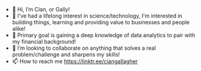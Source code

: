 - 👋 Hi, I’m Cian, or Gally!
- 👀 I've had a lifelong interest in science/technology, I'm interested in building things, learning and providing value to businesses and people alike! 
- 🌱 Primary goal is gaining a deep knowledge of data analytics to pair with my financial background!
- 💞️ I’m looking to collaborate on anything that solves a real problem/challenge and sharpens my skills!
- 📫 How to reach me https://linktr.ee/ciangallagher

